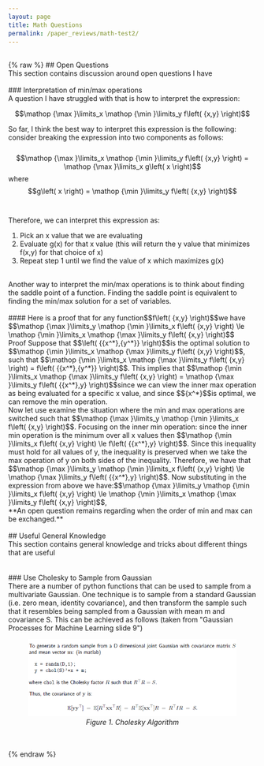 ```yaml
---
layout: page
title: Math Questions
permalink: /paper_reviews/math-test2/
---
```

<br />
{% raw %}
## Open Questions  
<br />
This section contains discussion around open questions I have  
<br />
<br />
### Interpretation of min/max operations  
<br />
A question I have struggled with that is how to interpret the expression:  

$$\mathop {\max }\limits_x \mathop {\min }\limits_y f\left( {x,y} \right)$$  


So far, I think the best way to interpret this expression is the following: consider breaking the expression into two components as follows:  
<br />
$$\mathop {\max }\limits_x \mathop {\min }\limits_y f\left( {x,y} \right) = \mathop {\max }\limits_x g\left( x \right)$$ where $$g\left( x \right) = \mathop {\min }\limits_y f\left( {x,y} \right)$$  
<br />
Therefore, we can interpret this expression as:  
1. Pick an x value that we are evaluating  
2. Evaluate g(x) for that x value (this will return the y value that minimizes f(x,y) for that choice of x)  
3. Repeat step 1 until we find the value of x which maximizes g(x)  
<br />
Another way to interpret the min/max operations is to think about finding the saddle point of a function. Finding the saddle point is equivalent to finding the min/max solution for a set of variables.  
<br />
<br />
#### Here is a proof that for any function$$f\left( {x,y} \right)$$we have $$\mathop {\max }\limits_y \mathop {\min }\limits_x f\left( {x,y} \right) \le \mathop {\min }\limits_x \mathop {\max }\limits_y f\left( {x,y} \right)$$   
<br />
Proof  
Suppose that $$\left( {{x^*},{y^*}} \right)$$is the optimal solution to $$\mathop {\min }\limits_x \mathop {\max }\limits_y f\left( {x,y} \right)$$, such that $$\mathop {\min }\limits_x \mathop {\max }\limits_y f\left( {x,y} \right) = f\left( {{x^*},{y^*}} \right)$$. This implies that $$\mathop {\min }\limits_x \mathop {\max }\limits_y f\left( {x,y} \right) = \mathop {\max }\limits_y f\left( {{x^*},y} \right)$$since we can view the inner max operation as being evaluated for a specific x value, and since $${x^*}$$is optimal, we can remove the min operation.   
<br />
Now let use examine the situation where the min and max operations are switched such that $$\mathop {\max }\limits_y \mathop {\min }\limits_x f\left( {x,y} \right)$$. Focusing on the inner min operation: since the inner min operation is the minimum over all x values then $$\mathop {\min }\limits_x f\left( {x,y} \right) \le f\left( {{x^*},y} \right)$$.  Since this inequality must hold for all values of y, the inequality is preserved when we take the max operation of y on both sides of the inequality. Therefore, we have that $$\mathop {\max }\limits_y \mathop {\min }\limits_x f\left( {x,y} \right) \le \mathop {\max }\limits_y f\left( {{x^*},y} \right)$$. Now substituting in the expression from above we have:$$\mathop {\max }\limits_y \mathop {\min }\limits_x f\left( {x,y} \right) \le \mathop {\min }\limits_x \mathop {\max }\limits_y f\left( {x,y} \right)$$,   
<br />
 **An open question remains regarding when the order of min and max can be exchanged.**  
<br />
<br />
## Useful General Knowledge  
<br />
This section contains general knowledge and tricks about different things that are useful  
<br />
<br />
<br />
### Use Cholesky to Sample from Gaussian  
<br />
There are a number of python functions that can be used to sample from a multivariate Gaussian. One technique is to sample from a standard Gaussian (i.e. zero mean, identity covariance), and then transform the sample such that it resembles being sampled from a Gaussian with mean m and covariance S. This can be achieved as follows (taken from "Gaussian Processes for Machine Learning slide 9")  
<br />
<figure><center><img src="/assets/img/math-test2/image1.png" alt="Figure 1. Cholesky Algorithm" width="500"/> <figcaption> <em>Figure 1. Cholesky Algorithm </em> </figcaption> </center></figure>  

<br />
<br />
{% endraw %}
